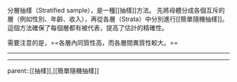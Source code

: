 分層抽樣（Stratified sample），是一種[[抽樣]]方法。
先將母體分成各個互斥的層（例如性別、年齡、收入），再從各層（Strata）中分別進行[[簡單隨機抽樣]]。這個方法確保了每個層都有被代表，提高了估計的精確性。

需要注意的是，==各層內同質性高，而各層間異質性較大。==
- - -

- - -
parent::[[抽樣]],[[簡單隨機抽樣]]